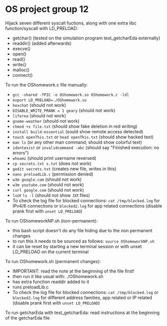 # OS project group 12
Hijack seven different syscall fuctions, along with one extra libc function/syscall with LD_PRELOAD: 
- getchar() (tested on the simulation program test_getcharEda externally)
- readdir() (added afterwards)
- execve()
- open()
- read()
- write()
- malloc()
- connect()

To run the OShomework.c file manually:
- `gcc -shared -fPIC -o OShomework.so OShomework.c -ldl`
- `export LD_PRELOAD=./OShomework.so`
- `hexchat` (should not work)
- `DISABLE_WRITE_PRANK = 1 geary` (should not work)
- `liferea` (should not work)
- `gnome-weather` (should not work)
- `chmod +x file.txt` (should show fake deletion in red writing)
- `install build-essential` (sould show remote access detected)
- `touch openThis.txt` or `head openThis.txt` (should show hacked text)
- `man ls` (or any other man command; should show colorful text)
- `idontexist` or `invalidcommand -abc` (should say "Finished execution: no errors")
- `whoami` (should print username reversed)
- `cp secrets.txt s.txt` (does not work)
- `gedit secrets.txt` (creates new file, writes in this)
- `nano preloadLib.c` (permission denied) 
- `w3m google.com` (should not work)
- `w3m youtube.com` (should not work)
- `curl google.com` (should not work)
- `ls`or `ls -l` (should not show .txt files)
- To check the log file for blocked connections: `cat /tmp/blocked.log` for IPv4/6 connections or `blocked2.log` for app related connections (disable prank first with `unset LD_PRELOAD`)

To run OShomeworkNP.sh (non-permanent):
- this bash script doesn't do any file hiding due to the non permanent changes
- to run this it needs to be sourced as follows: `source OShomeworkNP.sh`
- it can be reset by starting a new terminal session or with unset LD_PRELOAD on the current terminal

To run OShomework.sh (permanent changes):
- IMPORTANT: read the note at the beginning of the file first!
- then run it like usual with: ./OShomework.sh
- has extra function readdir added to it
- runs preloadLib.c
- To check the log file for blocked connections: `cat /tmp/blocked.log` or `blocked2.log` for different address families, app related or IP related (disable prank first with `unset LD_PRELOAD`)


To run getcharEda with test_getcharEda: read instructions at the beginning of the getcharEda file


